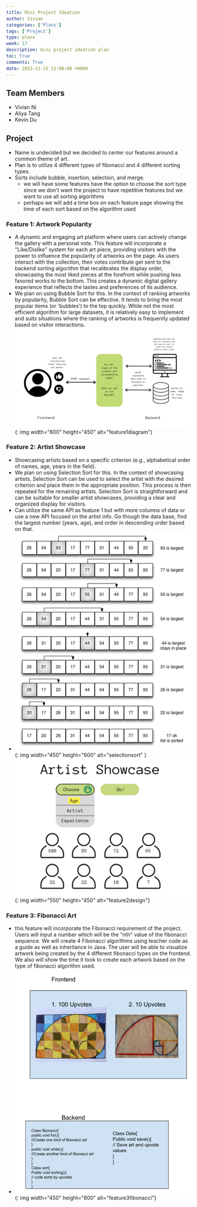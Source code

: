 ```yaml
---
title: Mini Project Ideation
author: Vivian
categories: ['Plans']
tags: ['Project']
type: plans
week: 17
description: mini project ideation plan
toc: True
comments: True
date: 2023-11-15 12:00:00 +0000
---
```


## Team Members
- Vivian Ni
- Aliya Tang
- Kevin Du

## Project
- Name is undecided but we decided to center our features around a common theme of art.
- Plan is to utilize 4 different types of fibonacci and 4 different sorting types. 
- Sorts include bubble, insertion, selection, and merge.
    - we will have some features have the option to choose the sort type since we don't want the project to have repetitive features but we want to use all sorting algorithms
    - perhaps we will add a time box on each feature page showing the time of each sort based on the algorithm used


### Feature 1: Artwork Popularity
- A dynamic and engaging art platform where users can actively change the gallery with a personal vote. This feature will incorporate a "Like/Dislike" system for each art piece, providing visitors with the power to influence the popularity of artworks on the page. As users interact with the collection, their votes contribute get sent to the backend sorting algorithm that recalibrates the display order, showcasing the most liked pieces at the forefront while pushing less favored works to the bottom. This creates a dynamic digital gallery experience that reflects the tastes and preferences of its audience.
- We plan on using Bubble Sort for this. In the context of ranking artworks by popularity, Bubble Sort can be effective. It tends to bring the most popular items (or 'bubbles') to the top quickly. While not the most efficient algorithm for large datasets, it is relatively easy to implement and suits situations where the ranking of artworks is frequently updated based on visitor interactions.
![feature1diagram](/assets/img/feature1diagram.png){: img width="600" height="450" alt="feature1diagram"}

### Feature 2: Artist Showcase
- Showcasing artists based on a specific criterion (e.g., alphabetical order of names, age, years in the field).
- We plan on using Selection Sort for this. In the context of showcasing artists, Selection Sort can be used to select the artist with the desired criterion and place them in the appropriate position. This process is then repeated for the remaining artists. Selection Sort is straightforward and can be suitable for smaller artist showcases, providing a clear and organized display for visitors.
- Can utilize the same API as feature 1 but with more columns of data or use a new API focused on the artist info. Go though the data base, find the largest number (years, age), and order in descending order based on that.
- ![selectionsort](/assets/img/selectionsort.png){: img width="450" height="600" alt="selectionsort" }
![feature2design](/assets/img/feature2design.png){: img width="550" height="450" alt="feature2design"}

### Feature 3: Fibonacci Art
- this feature will incorporate the Fibonacci requirement of the project. Users will input a number which will be the "nth" value of the fibonacci sequence. We will create 4 Fibonacci algorithms using teacher code as a guide as well as inheritance in Java. The user will be able to visualize artwork being created by the 4 different fibonacci types on the frontend. We also will show the time it took to create each artwork based on the type of fibonacci algorithm used.
- ![feature3fibonacci](/assets/img/feature3fibonacci.png){: img width="450" height="600" alt="feature3fibonacci"}










